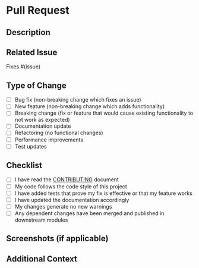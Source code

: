 # Pull Request

## Description
<!-- Provide a brief description of the changes introduced by this PR -->

## Related Issue
<!-- Link to the issue that this PR addresses (if applicable) -->
Fixes #(issue)

## Type of Change
<!-- Mark the appropriate option with an 'x' -->
- [ ] Bug fix (non-breaking change which fixes an issue)
- [ ] New feature (non-breaking change which adds functionality)
- [ ] Breaking change (fix or feature that would cause existing functionality to not work as expected)
- [ ] Documentation update
- [ ] Refactoring (no functional changes)
- [ ] Performance improvements
- [ ] Test updates

## Checklist
<!-- Mark the items that apply with an 'x' -->
- [ ] I have read the [CONTRIBUTING](../CONTRIBUTING.md) document
- [ ] My code follows the code style of this project
- [ ] I have added tests that prove my fix is effective or that my feature works
- [ ] I have updated the documentation accordingly
- [ ] My changes generate no new warnings
- [ ] Any dependent changes have been merged and published in downstream modules

## Screenshots (if applicable)
<!-- Add screenshots to help explain your changes -->

## Additional Context
<!-- Add any other context about the PR here -->